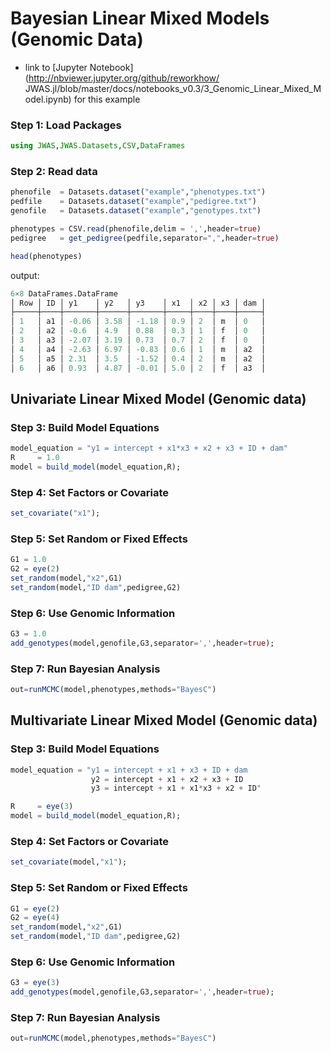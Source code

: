 # Bayesian Linear Mixed Models (Genomic Data)

* link to [Jupyter Notebook](http://nbviewer.jupyter.org/github/reworkhow/
JWAS.jl/blob/master/docs/notebooks_v0.3/3_Genomic_Linear_Mixed_Model.ipynb)
for this example

### Step 1: Load Packages

```julia
using JWAS,JWAS.Datasets,CSV,DataFrames
```

### Step 2: Read data

```julia
phenofile  = Datasets.dataset("example","phenotypes.txt")
pedfile    = Datasets.dataset("example","pedigree.txt")
genofile   = Datasets.dataset("example","genotypes.txt")

phenotypes = CSV.read(phenofile,delim = ',',header=true)
pedigree   = get_pedigree(pedfile,separator=",",header=true)

head(phenotypes)
```

output:
```julia
6×8 DataFrames.DataFrame
│ Row │ ID │ y1    │ y2   │ y3    │ x1  │ x2 │ x3 │ dam │
├─────┼────┼───────┼──────┼───────┼─────┼────┼────┼─────┤
│ 1   │ a1 │ -0.06 │ 3.58 │ -1.18 │ 0.9 │ 2  │ m  │ 0   │
│ 2   │ a2 │ -0.6  │ 4.9  │ 0.88  │ 0.3 │ 1  │ f  │ 0   │
│ 3   │ a3 │ -2.07 │ 3.19 │ 0.73  │ 0.7 │ 2  │ f  │ 0   │
│ 4   │ a4 │ -2.63 │ 6.97 │ -0.83 │ 0.6 │ 1  │ m  │ a2  │
│ 5   │ a5 │ 2.31  │ 3.5  │ -1.52 │ 0.4 │ 2  │ m  │ a2  │
│ 6   │ a6 │ 0.93  │ 4.87 │ -0.01 │ 5.0 │ 2  │ f  │ a3  │
```


## Univariate Linear Mixed Model (Genomic data)

### Step 3: Build Model Equations

```julia
model_equation = "y1 = intercept + x1*x3 + x2 + x3 + ID + dam"
R     = 1.0
model = build_model(model_equation,R);
```

### Step 4: Set Factors or Covariate
```julia
set_covariate("x1");
```

### Step 5: Set Random or Fixed Effects
```julia
G1 = 1.0
G2 = eye(2)
set_random(model,"x2",G1)
set_random(model,"ID dam",pedigree,G2)
```

### Step 6: Use Genomic Information
```julia
G3 = 1.0
add_genotypes(model,genofile,G3,separator=',',header=true);
```

### Step 7: Run Bayesian Analysis
```julia
out=runMCMC(model,phenotypes,methods="BayesC")
```


## Multivariate Linear Mixed Model (Genomic data)

### Step 3: Build Model Equations

```julia
model_equation = "y1 = intercept + x1 + x3 + ID + dam
                  y2 = intercept + x1 + x2 + x3 + ID  
                  y3 = intercept + x1 + x1*x3 + x2 + ID"

R     = eye(3)
model = build_model(model_equation,R);
```

### Step 4: Set Factors or Covariate
```julia
set_covariate(model,"x1");
```

### Step 5: Set Random or Fixed Effects
```julia
G1 = eye(2)
G2 = eye(4)
set_random(model,"x2",G1)
set_random(model,"ID dam",pedigree,G2)
```

### Step 6: Use Genomic Information
```julia
G3 = eye(3)
add_genotypes(model,genofile,G3,separator=',',header=true);
```

### Step 7: Run Bayesian Analysis
```julia
out=runMCMC(model,phenotypes,methods="BayesC")
```
